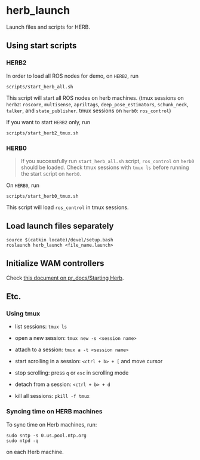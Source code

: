 # herb_launch
Launch files and scripts for HERB.


## Using start scripts

### HERB2

In order to load all ROS nodes for demo, on `HERB2`, run
```
scripts/start_herb_all.sh
```
This script will start all ROS nodes on herb machines. (tmux sessions on `herb2`: `roscore`, `multisense`, `apriltags`, `deep_pose_estimators`, `schunk_neck`, `talker`, and `state_publisher`. tmux sessions on `herb0`: `ros_control`)

If you want to start `HERB2` only, run
```
scripts/start_herb2_tmux.sh
```

### HERB0

> If you successfully run `start_herb_all.sh` script, `ros_control` on `herb0` should be loaded. Check tmux sessions with `tmux ls` before running the start script on `herb0`.

On `HERB0`, run
```
scripts/start_herb0_tmux.sh
```
This script will load `ros_control` in tmux sessions.


## Load launch files separately

```
source $(catkin locate)/devel/setup.bash
roslaunch herb_launch <file_name.launch>
```


## Initialize WAM controllers

Check [this document on pr_docs/Starting Herb](https://github.com/personalrobotics/pr_docs/wiki/Starting-Herb).


## Etc.

### Using tmux

- list sessions: `tmux ls`

- open a new session: `tmux new -s <session name>`

- attach to a session: `tmux a -t <session name>`

- start scrolling in a session: `<ctrl + b> + [` and move cursor

- stop scrolling: press `q` or `esc` in scrolling mode

- detach from a session: `<ctrl + b> + d`

- kill all sessions: `pkill -f tmux`

### Syncing time on HERB machines

To sync time on Herb machines, run:
```
sudo sntp -s 0.us.pool.ntp.org
sudo ntpd -q
```
on each Herb machine.

